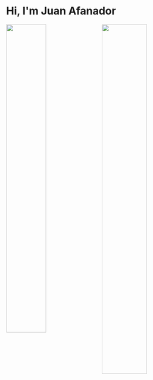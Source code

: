 # Hi, I'm Juan Afanador

<img align="left" width="46%" src="https://github-readme-stats.vercel.app/api?username=juanafanador07&show_icons=true&count_private=true" />
<img align="right" width="49%" src="https://github-readme-stats.vercel.app/api/top-langs/?username=juanafanador07&layout=compact" />
